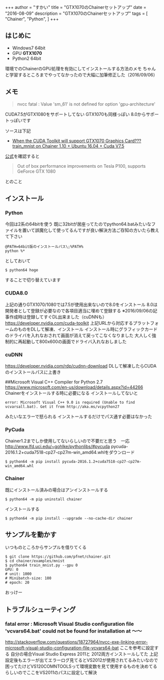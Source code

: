 +++
author = "すかい"
title = "GTX1070のChainerセットアップ"
date = "2016-08-09"
description = "GTX1070のChainerセットアップ"
tags = [
    "Chainer",
    "Python",
]
+++

## はじめに

- Windows7 64bit
- GPU **GTX1070**
- Python2 64bit

環境でのChainerのGPU処理を有効にしてインストールする方法のメモ
ちゃんと学習するところまでやってなかったので大幅に加筆修正した（2016/09/06）

## メモ

> nvcc fatal : Value 'sm_61' is not defined for option 'gpu-architecture'

CUDA7.5がGTX1080をサポートしてない GTX1070も同様っぽい
8.0からサポートっぽいです

ソースは下記

- [When the CUDA Toolkit will support GTX1070 Graphics Card???
train_mnist on Chainer 1.10 + Ubuntu 16.04 + Cuda V7.5](https://devtalk.nvidia.com/default/topic/949823/cuda-setup-and-installation/when-the-cuda-toolkit-will-support-gtx1070-graphics-card-/post/4925608/#4925608)

[公式](https://developer.nvidia.com/cuda-toolkit)を確認すると

> Out of box performance improvements on Tesla P100, supports GeForce GTX 1080

とのこと

## インストール

### Python

今回は2系の64bitを使う
既に32bitが居座ってたのでpython64.batみたいなファイルを置いて誤魔化して使ってるんですが良い解決方法ご存知の方いたら教えて下さい

```
@PATH=64bit版のインストールパス\;%PATH%
python %*
```

としておいて

```
$ python64 hoge
```

することで切り替えています

### CUDA8.0

上記の通りGTX1070/1080では7.5が使用出来ないので8.0をインストール
8.0は開発者として登録が必要なので各項目適当に埋めて登録する
※2016/09/06の記事作成時は登録してすぐDL出来ました（cuDNNも）
https://developer.nvidia.com/cuda-toolkit
上記URLから対応するプラットフォームのものをDLして解凍、インストール
インストール時にグラフィックカードのドライバを入れなおされて画面が消えて戻ってこなくなりました
大人しく強制的に再起動して800x600の画面でドライバ入れなおしました

### cuDNN

https://developer.nvidia.com/rdp/cudnn-download
DLして解凍したらCUDAのインストールパスに上書き

##Microsoft Visual C++ Compiler for Python 2.7
https://www.microsoft.com/en-us/download/details.aspx?id=44266
Chainerをインストールする時に必要になる
インストールしてないと

```
error: Microsoft Visual C++ 9.0 is required (Unable to find vcvarsall.bat). Get it from http://aka.ms/vcpython27
```

みたいなエラーで怒られる
インストールするだけでパス通す必要はなかった

### PyCuda

Chainer1.2までしか使用してないらしいので不要だと思う　一応
http://www.lfd.uci.edu/~gohlke/pythonlibs/#pycuda
pycuda-2016.1.2+cuda7518-cp27-cp27m-win_amd64.whlをダウンロード

```
$ python64 -m pip install pycuda-2016.1.2+cuda7518-cp27-cp27m-win_amd64.whl
```

### Chainer

既にインストール済みの場合はアンインストールする

```
$ python64 -m pip uninstall chainer
```

インストールする

```
$ python64 -m pip install --upgrade --no-cache-dir chainer
```

## サンプルを動かす

いつものところからサンプルを借りてくる

```
$ git clone https://github.com/pfnet/chainer.git
$ cd chainer/examples/mnist
$ python64 train_mnist.py --gpu 0
GPU: 0
# unit: 1000
# Minibatch-size: 100
# epoch: 20
```

おっけー

## トラブルシューティング

### fatal error : Microsoft Visual Studio configuration file 'vcvars64.bat' could not be found for installation at ～～

http://stackoverflow.com/questions/18727964/nvcc-exe-linking-error-microsoft-visual-studio-configuration-file-vcvars64-bat
ここを参考に設定する
自分の場合Visual Studio Express 2011と 2012両方インストールしてた
上記設定後もエラーが出てエラーログ見てるとVS2012が使用されてるみたいなので困ってたけどVS120COMNTOOLSって環境変数を見て使用するものを決めてるらしいのでここをVS2011のパスに設定して解決
